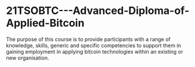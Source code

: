 # 21TSOBTC---Advanced-Diploma-of-Applied-Bitcoin
The purpose of this course is to provide participants with a range of knowledge, skills, generic and specific competencies to support them in gaining employment in applying bitcoin technologies within an existing or new organisation.
